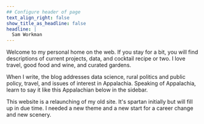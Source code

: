 ```yaml
---
## Configure header of page
text_align_right: false
show_title_as_headline: false
headline: |
  Sam Workman
---
```


Welcome to my personal home on the web. If you stay for a bit, you will find descriptions of current projects, data, and cocktail recipe or two. I love travel, good food and wine, and curated gardens.

When I write, the blog addresses data science, rural politics and public policy, travel, and issues of interest in Appalachia. Speaking of Appalachia, learn to say it like this Appalachian below in the sidebar.

This website is a relaunching of my old site. It's spartan initially but will fill up in due time. I needed a new theme and a new start for a career change and new scenery.
